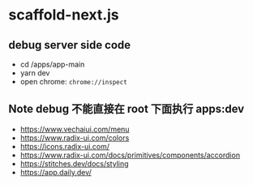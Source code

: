 # scaffold-next.js

## debug server side code

- cd /apps/app-main
- yarn dev
- open chrome: `chrome://inspect`

## Note debug 不能直接在 root 下面执行 apps:dev

- https://www.vechaiui.com/menu
- https://www.radix-ui.com/colors
- https://icons.radix-ui.com/
- https://www.radix-ui.com/docs/primitives/components/accordion
- https://stitches.dev/docs/styling
- https://app.daily.dev/
